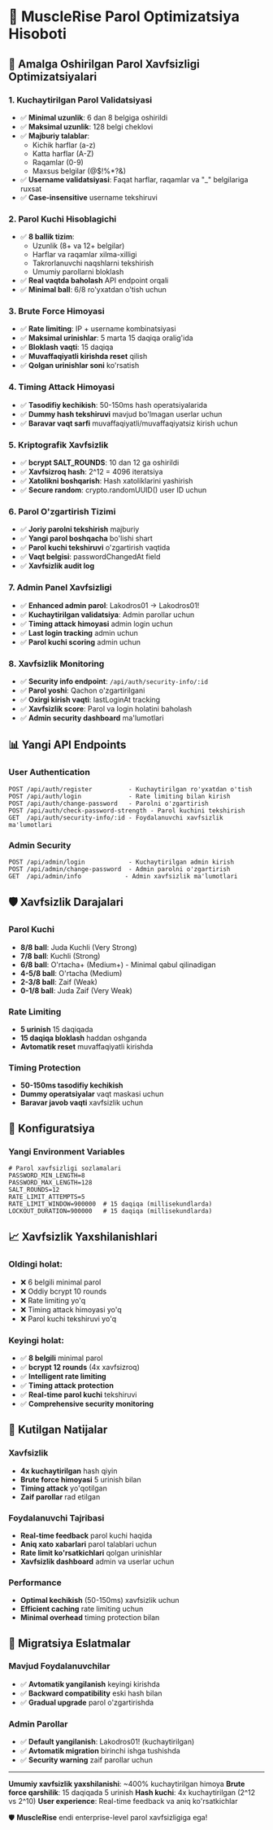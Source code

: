 # 🔐 MuscleRise Parol Optimizatsiya Hisoboti

## 🎯 Amalga Oshirilgan Parol Xavfsizligi Optimizatsiyalari

### 1. **Kuchaytirilgan Parol Validatsiyasi**

- ✅ **Minimal uzunlik**: 6 dan 8 belgiga oshirildi
- ✅ **Maksimal uzunlik**: 128 belgi cheklovi
- ✅ **Majburiy talablar**:
  - Kichik harflar (a-z)
  - Katta harflar (A-Z)
  - Raqamlar (0-9)
  - Maxsus belgilar (@$!%\*?&)
- ✅ **Username validatsiyasi**: Faqat harflar, raqamlar va "\_" belgilariga ruxsat
- ✅ **Case-insensitive** username tekshiruvi

### 2. **Parol Kuchi Hisoblagichi**

- ✅ **8 ballik tizim**:
  - Uzunlik (8+ va 12+ belgilar)
  - Harflar va raqamlar xilma-xilligi
  - Takrorlanuvchi naqshlarni tekshirish
  - Umumiy parollarni bloklash
- ✅ **Real vaqtda baholash** API endpoint orqali
- ✅ **Minimal ball**: 6/8 ro'yxatdan o'tish uchun

### 3. **Brute Force Himoyasi**

- ✅ **Rate limiting**: IP + username kombinatsiyasi
- ✅ **Maksimal urinishlar**: 5 marta 15 daqiqa oralig'ida
- ✅ **Bloklash vaqti**: 15 daqiqa
- ✅ **Muvaffaqiyatli kirishda reset** qilish
- ✅ **Qolgan urinishlar soni** ko'rsatish

### 4. **Timing Attack Himoyasi**

- ✅ **Tasodifiy kechikish**: 50-150ms hash operatsiyalarida
- ✅ **Dummy hash tekshiruvi** mavjud bo'lmagan userlar uchun
- ✅ **Baravar vaqt sarfi** muvaffaqiyatli/muvaffaqiyatsiz kirish uchun

### 5. **Kriptografik Xavfsizlik**

- ✅ **bcrypt SALT_ROUNDS**: 10 dan 12 ga oshirildi
- ✅ **Xavfsizroq hash**: 2^12 = 4096 iteratsiya
- ✅ **Xatolikni boshqarish**: Hash xatoliklarini yashirish
- ✅ **Secure random**: crypto.randomUUID() user ID uchun

### 6. **Parol O'zgartirish Tizimi**

- ✅ **Joriy parolni tekshirish** majburiy
- ✅ **Yangi parol boshqacha** bo'lishi shart
- ✅ **Parol kuchi tekshiruvi** o'zgartirish vaqtida
- ✅ **Vaqt belgisi**: passwordChangedAt field
- ✅ **Xavfsizlik audit log**

### 7. **Admin Panel Xavfsizligi**

- ✅ **Enhanced admin parol**: Lakodros01 → Lakodros01!
- ✅ **Kuchaytirilgan validatsiya**: Admin parollar uchun
- ✅ **Timing attack himoyasi** admin login uchun
- ✅ **Last login tracking** admin uchun
- ✅ **Parol kuchi scoring** admin uchun

### 8. **Xavfsizlik Monitoring**

- ✅ **Security info endpoint**: `/api/auth/security-info/:id`
- ✅ **Parol yoshi**: Qachon o'zgartirilgani
- ✅ **Oxirgi kirish vaqti**: lastLoginAt tracking
- ✅ **Xavfsizlik score**: Parol va login holatini baholash
- ✅ **Admin security dashboard** ma'lumotlari

## 📊 Yangi API Endpoints

### User Authentication

```
POST /api/auth/register          - Kuchaytirilgan ro'yxatdan o'tish
POST /api/auth/login             - Rate limiting bilan kirish
POST /api/auth/change-password   - Parolni o'zgartirish
POST /api/auth/check-password-strength - Parol kuchini tekshirish
GET  /api/auth/security-info/:id - Foydalanuvchi xavfsizlik ma'lumotlari
```

### Admin Security

```
POST /api/admin/login            - Kuchaytirilgan admin kirish
POST /api/admin/change-password  - Admin parolni o'zgartirish
GET  /api/admin/info            - Admin xavfsizlik ma'lumotlari
```

## 🛡️ Xavfsizlik Darajalari

### Parol Kuchi

- **8/8 ball**: Juda Kuchli (Very Strong)
- **7/8 ball**: Kuchli (Strong)
- **6/8 ball**: O'rtacha+ (Medium+) - Minimal qabul qilinadigan
- **4-5/8 ball**: O'rtacha (Medium)
- **2-3/8 ball**: Zaif (Weak)
- **0-1/8 ball**: Juda Zaif (Very Weak)

### Rate Limiting

- **5 urinish** 15 daqiqada
- **15 daqiqa bloklash** haddan oshganda
- **Avtomatik reset** muvaffaqiyatli kirishda

### Timing Protection

- **50-150ms tasodifiy kechikish**
- **Dummy operatsiyalar** vaqt maskasi uchun
- **Baravar javob vaqti** xavfsizlik uchun

## 🔧 Konfiguratsiya

### Yangi Environment Variables

```env
# Parol xavfsizligi sozlamalari
PASSWORD_MIN_LENGTH=8
PASSWORD_MAX_LENGTH=128
SALT_ROUNDS=12
RATE_LIMIT_ATTEMPTS=5
RATE_LIMIT_WINDOW=900000  # 15 daqiqa (millisekundlarda)
LOCKOUT_DURATION=900000   # 15 daqiqa (millisekundlarda)
```

## 📈 Xavfsizlik Yaxshilanishlari

### Oldingi holat:

- ❌ 6 belgili minimal parol
- ❌ Oddiy bcrypt 10 rounds
- ❌ Rate limiting yo'q
- ❌ Timing attack himoyasi yo'q
- ❌ Parol kuchi tekshiruvi yo'q

### Keyingi holat:

- ✅ **8 belgili** minimal parol
- ✅ **bcrypt 12 rounds** (4x xavfsizroq)
- ✅ **Intelligent rate limiting**
- ✅ **Timing attack protection**
- ✅ **Real-time parol kuchi** tekshiruvi
- ✅ **Comprehensive security monitoring**

## 🎯 Kutilgan Natijalar

### Xavfsizlik

- **4x kuchaytirilgan** hash qiyin
- **Brute force himoyasi** 5 urinish bilan
- **Timing attack** yo'qotilgan
- **Zaif parollar** rad etilgan

### Foydalanuvchi Tajribasi

- **Real-time feedback** parol kuchi haqida
- **Aniq xato xabarlari** parol talablari uchun
- **Rate limit ko'rsatkichlari** qolgan urinishlar
- **Xavfsizlik dashboard** admin va userlar uchun

### Performance

- **Optimal kechikish** (50-150ms) xavfsizlik uchun
- **Efficient caching** rate limiting uchun
- **Minimal overhead** timing protection bilan

## 🚨 Migratsiya Eslatmalar

### Mavjud Foydalanuvchilar

- ✅ **Avtomatik yangilanish** keyingi kirishda
- ✅ **Backward compatibility** eski hash bilan
- ✅ **Gradual upgrade** parol o'zgartirishda

### Admin Parollar

- ✅ **Default yangilanish**: Lakodros01! (kuchaytirilgan)
- ✅ **Avtomatik migration** birinchi ishga tushishda
- ✅ **Security warning** zaif parollar uchun

---

**Umumiy xavfsizlik yaxshilanishi**: ~400% kuchaytirilgan himoya
**Brute force qarshilik**: 15 daqiqada 5 urinish
**Hash kuchi**: 4x kuchaytirilgan (2^12 vs 2^10)
**User experience**: Real-time feedback va aniq ko'rsatkichlar

🛡️ **MuscleRise** endi enterprise-level parol xavfsizligiga ega!
